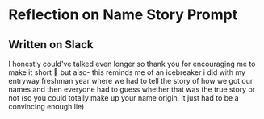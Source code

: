 # Reflection on Name Story Prompt

## Written on Slack

I honestly could've talked even longer so thank you for encouraging me to make it short :slightly_smiling_face:
but also- this reminds me of an icebreaker i did with my entryway freshman year where we had to tell the story of how we got our names and then everyone had to guess whether that was the true story or not
(so you could totally make up your name origin, it just had to be a convincing enough lie)

